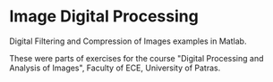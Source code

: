 # Image Digital Processing
Digital Filtering and Compression of Images examples in Matlab. 

These were parts of exercises for the course "Digital Processing and Analysis of Images", Faculty of ECE, University of Patras.
